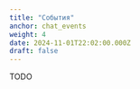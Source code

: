 ```yaml
---
title: "События"
anchor: chat_events
weight: 4
date: 2024-11-01T22:02:00.000Z
draft: false
---
```


TODO
